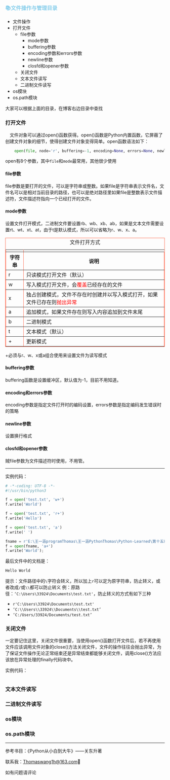 ### <font color=skyblue>:books:文件操作与管理目录</font>

+ 文件操作
+ 打开文件
    + file参数
        + mode参数
        + buffering参数
        + encoding参数和errors参数
        + newline参数
        + closfd和opener参数
    + 关闭文件
    + 文本文件读写
    + 二进制文件读写
+ os模块
+ os.path模块

大家可以根据上面的目录，在博客右边目录中查找

### 打开文件

&emsp;文件对象可以通过open()函数获得。open()函数是Python内置函数，它屏蔽了创建文件对象的细节，使得创建文件对象变得简单。open函数语法如下：

```python
	open(file, node='r', buffering=-1, encoding=None, errors=None, newline=None, closefd=True, opener=None)
```

open有8个参数，其中`file`和`mode`最常用，其他很少使用

#### file参数

file参数是要打开的文件，可以是字符串或整数。如果file是字符串表示文件名，文件名可以是相对当前目录的路径，也可以是绝对路径里如果file是整数表示文件描述符，文件描述符指向一个已经打开的文件。

#### mode参数

设置文件打开模式，二进制文件要设置rb、wb、xb、ab，如果是文本文件需要设置rt、wt、xt、at，由于t是默认模式，所以可以省略为r、w、x、a。

<table border="1" width="100%" bordercolor=tomato>
    <tr><td><caption>文件打开方式</caption></td></tr>
	<tr align="center">
		<th>字符串</th>
        <th>说明</th>
	</tr>
    <tr>
        <td>r</td>
        <td>只读模式打开文件（默认）</td>
    </tr>
    <tr>
        <td>w</td>
        <td>写入模式打开文件，会<font color=red>覆盖</font>已经存在的文件</td>
    </tr>
    <tr>
        <td>x</td>
        <td>独占创建模式，文件不存在时创建并以写入模式打开，如果文件已存在则<font color=red>抛出异常</font></td>
    </tr>
    <tr>
        <td>a</td>
        <td>追加模式，如果文件存在则写入内容追加到文件末尾</td>
    </tr>
    <tr>
        <td>b</td>
        <td>二进制模式</td>
    </tr>
    <tr>
        <td>t</td>
        <td>文本模式（默认）</td>
    </tr>
    <tr>
        <td>+</td>
        <td>更新模式</td>
    </tr>
</table>


+必须与r、w、x或a组合使用来设置文件为读写模式

#### buffering参数

buffering函数是设置缓冲区，默认值为-1，目前不用知道。

#### encoding和errors参数

encoding参数是指定文件打开时的编码设置，errors参数是指定编码发生错误时的策略

#### newline参数

设置换行格式

#### closfd和opener参数

贼file参数为文件描述符时使用，不用管。

____

实例代码：

```python
# -*-coding: UTF-8 -*-
#!/usr/bin/python3

f = open('test.txt', 'w+')
f.write('World')

f = open('test.txt', 'r+')
f.write('Hello')

f = open('test.txt', 'a')
f.write(' ')

fname = r'E:\王一涵programThomas\王一涵PythonThomas\Python-Learned\第十五章-文件操作与管理\文件操作代码01\test.txt'
f = open(fname, 'a+')
f.write('World');
```

最后文件中的文档是：

```txt
Hello World
```

提示：文件路径中的`\`字符会转义，所以加上`r`可以定为原字符串，防止转义，或者改成`/`或`\\`都可以防止转义
例：原路径：`‘C:\Users\33924\Documents\test.txt'`，防止转义的方式有如下三种

+ `r'C:\Users\33924\Documents\test.txt'`
+ `‘C:\\Users\\33924\\Documents\\test.txt’`
+ `‘C:/Users/33924/Documents/test.txt’`

### 关闭文件

一定要记住这里，关闭文件很重要，当使用open()函数打开文件后，若不再使用文件应该调用文件对象的close()方法关闭文件，文件的操作往往会抛出异常，为了保证文件操作无论正常结束还是异常结束都能够关闭文件，调用close()方法应该放在异常处理的finally代码块中。

实例代码：

```python

```



### 文本文件读写

### 二进制文件读写

### os模块

### os.path模块

____

参考书目：《Python从小白到大牛》——关东升著

联系我：<Thomaswang1h@163.com>:beers:

如有问题请评论